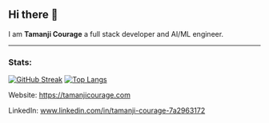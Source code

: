 ## Hi there 👋




I am **Tamanji Courage** a full stack developer and AI/ML engineer.

___
### Stats: 


[![GitHub Streak](http://github-readme-streak-stats.herokuapp.com?user=CypherPrime&theme=dark&background=000000)](https://github.com/CypherPrime)
[![Top Langs](https://github-readme-stats.vercel.app/api/top-langs/?username=CypherPrime&layout=compact&theme=vision-friendly-dark)](https://github.com/CypherPrime)


Website: https://tamanjicourage.com

LinkedIn: www.linkedin.com/in/tamanji-courage-7a2963172

